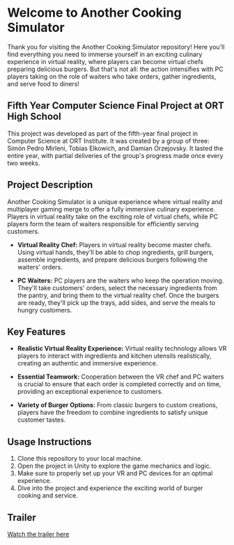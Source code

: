 # Welcome to Another Cooking Simulator

Thank you for visiting the Another Cooking Simulator repository! Here you'll find everything you need to immerse yourself in an exciting culinary experience in virtual reality, where players can become virtual chefs preparing delicious burgers. But that's not all: the action intensifies with PC players taking on the role of waiters who take orders, gather ingredients, and serve food to diners!

## Fifth Year Computer Science Final Project at ORT High School

This project was developed as part of the fifth-year final project in Computer Science at ORT Institute. It was created by a group of three: Simón Pedro Mirleni, Tobias Elkowich, and Damian Orzejovsky. It lasted the entire year, with partial deliveries of the group's progress made once every two weeks.

## Project Description

Another Cooking Simulator is a unique experience where virtual reality and multiplayer gaming merge to offer a fully immersive culinary experience. Players in virtual reality take on the exciting role of virtual chefs, while PC players form the team of waiters responsible for efficiently serving customers.

- **Virtual Reality Chef:** Players in virtual reality become master chefs. Using virtual hands, they'll be able to chop ingredients, grill burgers, assemble ingredients, and prepare delicious burgers following the waiters' orders.

- **PC Waiters:** PC players are the waiters who keep the operation moving. They'll take customers' orders, select the necessary ingredients from the pantry, and bring them to the virtual reality chef. Once the burgers are ready, they'll pick up the trays, add sides, and serve the meals to hungry customers.

## Key Features

- **Realistic Virtual Reality Experience:** Virtual reality technology allows VR players to interact with ingredients and kitchen utensils realistically, creating an authentic and immersive experience.

- **Essential Teamwork:** Cooperation between the VR chef and PC waiters is crucial to ensure that each order is completed correctly and on time, providing an exceptional experience to customers.

- **Variety of Burger Options:** From classic burgers to custom creations, players have the freedom to combine ingredients to satisfy unique customer tastes.

## Usage Instructions

1. Clone this repository to your local machine.
2. Open the project in Unity to explore the game mechanics and logic.
3. Make sure to properly set up your VR and PC devices for an optimal experience.
4. Dive into the project and experience the exciting world of burger cooking and service.

## Trailer
[Watch the trailer here](https://drive.google.com/file/d/1ALL6fPmyNX7Sa5teNc8j_XVwnYFvR6aS/view?usp=drive_link)
